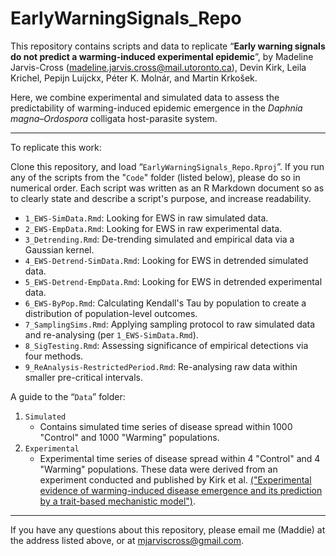 # EarlyWarningSignals_Repo

This repository contains scripts and data to replicate “**Early warning signals do not predict a warming-induced experimental epidemic**”, by Madeline Jarvis-Cross (madeline.jarvis.cross@mail.utoronto.ca), Devin Kirk, Leila Krichel, Pepijn Luijckx, Péter K. Molnár, and Martin Krkošek. 

Here, we combine experimental and simulated data to assess the predictability of warming-induced epidemic emergence in the *Daphnia magna–Ordospora* colligata host-parasite system. 

---

To replicate this work:

Clone this repository, and load “`EarlyWarningSignals_Repo.Rproj`”. If you run any of the scripts from the "`Code`" folder (listed below), please do so in numerical order. Each script was written as an R Markdown document so as to clearly state and describe a script's purpose, and increase readability. 

* `1_EWS-SimData.Rmd`: Looking for EWS in raw simulated data.
* `2_EWS-EmpData.Rmd`: Looking for EWS in raw experimental data.
* `3_Detrending.Rmd`: De-trending simulated and empirical data via a Gaussian kernel. 
* `4_EWS-Detrend-SimData.Rmd`: Looking for EWS in detrended simulated data.
* `5_EWS-Detrend-EmpData.Rmd`: Looking for EWS in detrended experimental data.
* `6_EWS-ByPop.Rmd`: Calculating Kendall's Tau by population to create a distribution of population-level outcomes.
* `7_SamplingSims.Rmd`: Applying sampling protocol to raw simulated data and re-analysing (per `1_EWS-SimData.Rmd`).
* `8_SigTesting.Rmd`: Assessing significance of empirical detections via four methods.
* `9_ReAnalysis-RestrictedPeriod.Rmd`: Re-analysing raw data within smaller pre-critical intervals.

A guide to the “`Data`” folder:

1. `Simulated`
	* Contains simulated time series of disease spread within 1000 "Control" and 1000 "Warming" populations.
2. `Experimental`
	* Experimental time series of disease spread within 4 "Control" and 4 "Warming" populations. These data were derived from an experiment conducted and published by Kirk et al. [("Experimental evidence of warming-induced disease emergence and its prediction by a trait-based mechanistic model")](https://royalsocietypublishing.org/doi/10.1098/rspb.2020.1526).
		
---

If you have any questions about this repository, please email me (Maddie) at the address listed above, or at mjarviscross@gmail.com. 
